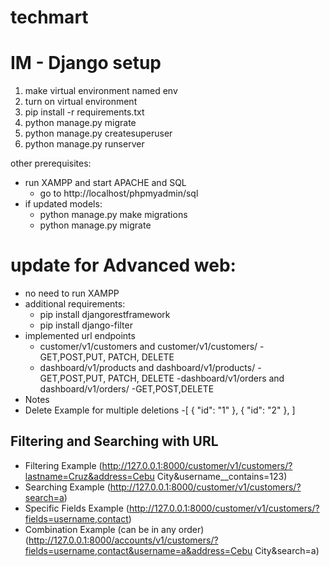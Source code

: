 # techmart 

# IM - Django setup

1. make virtual environment named env
2. turn on virtual environment
3. pip install -r requirements.txt
4. python manage.py migrate
5. python manage.py createsuperuser
6. python manage.py runserver

other prerequisites:
- run XAMPP and start APACHE and SQL
   - go to http://localhost/phpmyadmin/sql
- if updated models: 
    - python manage.py make migrations
    - python manage.py migrate

# update for Advanced web:
- no need to run XAMPP
- additional requirements:
    - pip install djangorestframework
    - pip install django-filter
- implemented url endpoints
    - customer/v1/customers and customer/v1/customers/<id>
        -GET,POST,PUT, PATCH, DELETE
    - dashboard/v1/products and dashboard/v1/products/<id>
        -GET,POST,PUT, PATCH, DELETE
    -dashboard/v1/orders and dashboard/v1/orders/<id>
        -GET,POST,DELETE
- Notes
- Delete Example for multiple deletions
    -[
        {
            "id": "1"
        },
        {
            "id": "2"
        },
    ]
## Filtering and Searching with URL
- Filtering Example (http://127.0.0.1:8000/customer/v1/customers/?lastname=Cruz&address=Cebu City&username__contains=123)
- Searching Example (http://127.0.0.1:8000/customer/v1/customers/?search=a)
- Specific Fields Example (http://127.0.0.1:8000/customer/v1/customers/?fields=username,contact)
- Combination Example (can be in any order) (http://127.0.0.1:8000/accounts/v1/customers/?fields=username,contact&username=a&address=Cebu City&search=a)
